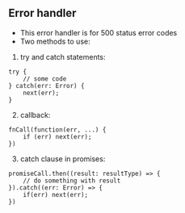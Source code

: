 ## Error handler

- This error handler is for 500 status error codes
- Two methods to use:

1. try and catch statements:

```
try {
    // some code
} catch(err: Error) {
    next(err);
}
```

2. callback:

```
fnCall(function(err, ...) {
    if (err) next(err);
})
```

3. catch clause in promises:

```
promiseCall.then((result: resultType) => {
    // do something with result
}).catch((err: Error) => {
    if(err) next(err);
})
```
